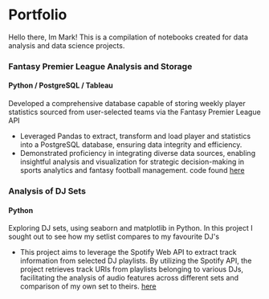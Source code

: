# Portfolio
Hello there, Im Mark! This is a compilation of notebooks created for data analysis and data science projects.
### Fantasy Premier League Analysis and Storage
#### Python / PostgreSQL / Tableau
Developed a comprehensive database capable of storing weekly player statistics sourced 
from user-selected teams via the Fantasy Premier League API
- Leveraged Pandas to extract, transform and load player and statistics into a 
PostgreSQL database, ensuring data integrity and efficiency. 
- Demonstrated proficiency in integrating diverse data sources, enabling insightful 
analysis and visualization for strategic decision-making in sports analytics and 
fantasy football management. code found [here](https://github.com/amboym/DraftFPLDB)
### Analysis of DJ Sets 
#### Python
Exploring DJ sets, using seaborn and matplotlib in Python. In this project I sought out to see how my setlist compares to my favourite DJ's
- This project aims to leverage the Spotify Web API to extract track information from selected DJ playlists. By utilizing the Spotify API, the project retrieves track URIs from playlists belonging to various DJs, facilitating the analysis of audio features across different sets and comparison of my own set to theirs. [here](https://github.com/amboym/DJset)
